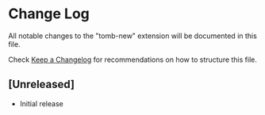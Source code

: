 # Change Log

All notable changes to the "tomb-new" extension will be documented in this file.

Check [Keep a Changelog](http://keepachangelog.com/) for recommendations on how to structure this file.

## [Unreleased]

- Initial release